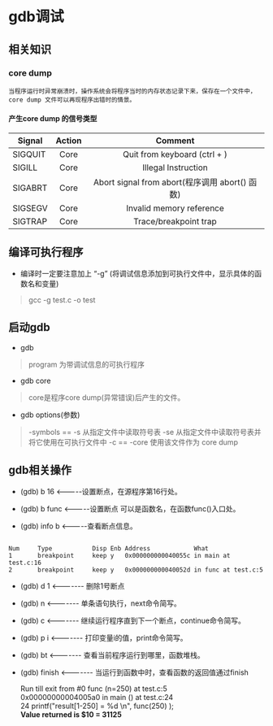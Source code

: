 # gdb调试

## 相关知识

### core dump

	当程序运行时异常崩溃时，操作系统会将程序当时的内存状态记录下来，保存在一个文件中，core dump 文件可以再现程序出错时的情景。
	
#### 产生core dump 的信号类型

| Signal    |  Action  |  Comment                                         |
| -------   |  :-----: |  :---------------------------------------:       |
| SIGQUIT   |   Core   |  Quit from keyboard (ctrl + \)                   |
| SIGILL    |   Core   |  Illegal Instruction                             |
| SIGABRT   |   Core   |  Abort signal from abort(程序调用 abort() 函数)  |
| SIGSEGV   |   Core   |  Invalid memory reference                        |
| SIGTRAP   |   Core   |  Trace/breakpoint trap                           |

## 编译可执行程序

- 编译时一定要注意加上 “-g” (将调试信息添加到可执行文件中，显示具体的函数名和变量)
> gcc -g test.c -o test

## 启动gdb

- gdb <program> 
> program 为带调试信息的可执行程序

- gdb <program> core
> core是程序core dump(异常错误)后产生的文件。

- gdb options(参数)
> -symbols <file>  == -s <file> 从指定文件中读取符号表
> -se <file>  从指定文件中读取符号表并将它使用在可执行文件中
> -c <file> == -core <file> 使用该文件作为 core dump 

## gdb相关操作

- (gdb) b 16     <-----设置断点，在源程序第16行处。

- (gdb) b func   <-----设置断点 可以是函数名，在函数func()入口处。

- (gdb) info b   <-----查看断点信息。

```

Num     Type           Disp Enb Address            What
1       breakpoint     keep y   0x000000000040055c in main at test.c:16
2       breakpoint     keep y   0x000000000040052d in func at test.c:5

```

- (gdb) d 1        <------- 删除1号断点

- (gdb) n          <------- 单条语句执行，next命令简写。

- (gdb) c          <------- 继续运行程序直到下一个断点，continue命令简写。

- (gdb) p i        <------- 打印变量i的值，print命令简写。

- (gdb) bt         <------- 查看当前程序运行到哪里，函数堆栈。

- (gdb) finish         <------- 当运行到函数中时，查看函数的返回值通过finish

  Run till exit from #0  func (n=250) at test.c:5  
  0x00000000004005a0 in main () at test.c:24  
  24         printf("result[1-250] = %d \n", func(250) );  
  **Value returned is $10 = 31125**
